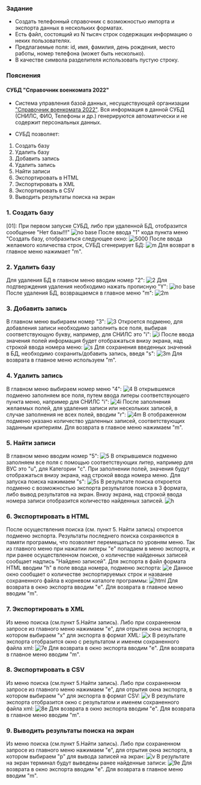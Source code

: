 ### Задание 

- Создать телефонный справочник с возможностью импорта и экспорта данных в нескольких форматах.
- Есть файл, состоящий из N тысяч строк содержащих информацию о неких пользователях.
- Предлагаемые поля: id, имя, фамилия, день рождения, место работы, номер телефона (может быть несколько).
- В качестве символа разделителя использовать пустую строку.

### Пояснения

#### СУБД "Справочник военкомата 2022"
- Система управления базой данных, несуществующей организации ["Справочник военкомата 2022"](main.py). Вся информация в данной СУБД (СНИЛС, ФИО, Телефоны и др.) генерируются автоматически и не содержит персональных данных.

- СУБД позволяет:

1. Создать базу
2. Удалить базу
3. Добавить запись
4. Удалить запись
5. Найти записи
6. Экспортировать в HTML
7. Экспортировать в XML
8. Экспортировать в CSV
9. Выводить результаты поиска на экран

 ### 1. Создать базу
[01]: При первом запуске СУБД, либо при удаленной БД, отобразится сообщение "Нет базы!!!"
![no base](pics/11.png)
После ввода "1" кода пункта меню "Создать базу, отобразиться следующее окно:
![5000](pics/12.png)
После ввода желаемого количества строк, СУБД сгенерирует БД:
![m](pics/13.png)
Для возврат в главное меню нажимает "m".

### 2. Удалить базу
Для удаления БД в главном меню вводим номер "2":
![2](pics/21.png)
Для подтверждения удаления необходимо нажать прописную "Y":
![no base](pics/22.png)
После удаления БД, возвращаемся в главное меню "m":
![2m](pics/23.png)

### 3. Добавить запись
В главном меню выбираем номер "3":
![3](pics/31.png)
Откроется подменю, для добавления записи необходимо заполнить все поля, выбирая соответствующую букву, например, для СНИЛС это "i":
![i](pics/32.png)
После ввода значения полей информация будет отображаться внизу экрана, над строкой ввода номера меню:
![s](pics/33.png)
Для сохранения введенных значений в БД, необходимо сохранить/добавить запись, введя "s":
![3m](pics/34.png)
Для возврата в главное меню используем "m".

### 4. Удалить запись
В главном меню выбираем номер меню "4":
![4](pics/41.png)
В открывшемся подменю заполняем все поля, путем ввода литеры соответствующего пункта меню, например для СНИЛС "i":
![4i](pics/42.png)
После заполнения желаемых полей, для удаления записи или нескольких записей, в случае заполнения не всех полей, вводим "r":
![4m](pics/43.png)
В отображенном подменю указано количество удаленных записей, соответствующих заданным критериям. Для возврата в главное меню нажимаем "m".

### 5. Найти записи
В главном меню вводим номер "5":
![5](pics/51.png)
В открывшемся подменю заполняем все поля с помощью соответствующих литер, например для ВУС это "u", для Категории "c". При заполнении полей, значения будут отображаться внизу экрана, над строкой ввода номера меню.
Для запуска поиска нажимаем "s":
![5s](pics/52.png)
В результате поиска откроется подменю с возможностью экспорта результатов поиска в 3 формата, либо вывод результатов на экран.
Внизу экрана, над строкой ввода номера записи отобразится количество найденных записей.
![h](pics/53.png)

### 6. Экспортировать в HTML
После осуществления поиска (см. пункт 5. Найти запись) откроется подменю экспорта. Результаты последнего поиска сохраняются в памяти программы, что позволяет перемещаться по уровням меню. Так из главного меню при нажатии литеры "e" попадаем в меню экспорта, и при ранее осуществленном поиске, о количестве найденных записей сообщает надпись "Найдено записей".
Для экспорта в файл формата HTML вводим "h" в поле ввода номера, подменю экспорта:
![e](pics/61.png)
Данное окно сообщает о количестве экспортируемых строк и название сохраненного файла в корневом каталоге программы:
![html](pics/62.png)
Для возврата в окно экспорта вводим "e". Для возврата в главное меню вводим "m".

### 7. Экспортировать в XML
Из меню поиска (см.пункт 5.Найти запись). Либо при сохраненном запросе из главного меню нажимаем "e", для отрытия окна экспорта, в котором выбираем "x" для экспорта в формат XML:
![x](pics/71.png)
В результате экспорта отобразится окно с результатом и именем сохраненного файла xml:
![7e](pics/72.png)
Для возврата в окно экспорта вводим "e". Для возврата в главное меню вводим "m".

### 8. Экспортировать в CSV
Из меню поиска (см.пункт 5.Найти запись). Либо при сохраненном запросе из главного меню нажимаем "e", для отрытия окна экспорта, в котором выбираем "v" для экспорта в формат CSV:
![v](pics/81.png)
В результате экспорта отобразится окно с результатом и именем сохраненного файла xml:
![8e](pics/82.png)
Для возврата в окно экспорта вводим "e". Для возврата в главное меню вводим "m".

### 9. Выводить результаты поиска на экран
Из меню поиска (см.пункт 5.Найти запись). Либо при сохраненном запросе из главного меню нажимаем "e", для отрытия окна экспорта, в котором выбираем "p" для вывода записей на экран:
![v](pics/91.png)
В результате на экран терминал будут выведены ранее найденные записи:
![9e](pics/92.png)
Для возврата в окно экспорта вводим "e". Для возврата в главное меню вводим "m".